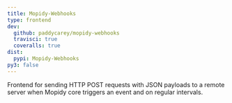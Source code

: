 ```yaml
---
title: Mopidy-Webhooks
type: frontend
dev:
  github: paddycarey/mopidy-webhooks
  travisci: true
  coveralls: true
dist:
  pypi: Mopidy-Webhooks
py3: false
---
```


Frontend for sending HTTP POST requests with JSON payloads to a remote server
when Mopidy core triggers an event and on regular intervals.
